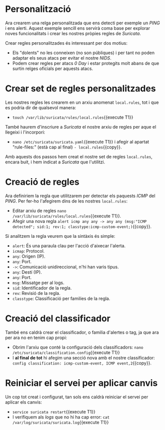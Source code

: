 # Personalització
Ara crearem una relga personalitzada que ens detecti per exemple un *PING* i ens alerti.  Aquest exemple sencill ens servirà coma base per explorar noves funcionalitats i crear les nostres pròpies regles de *Suricata*.

Crear regles personalitzades és interessant per dos motius:
- Els "dolents" no les conneixen (no son públiques) i per tant no poden adaptar els seus atacs per evitar el nostre *NIDS*.
- Podem crear regles per atacs *0 Day* i estar protegits molt abans de que surtin relges oficials per aquests atacs.

# Crear set de regles personalitzades
Les nostres regles les crearem en un arxiu anomenat `local.rules`, tot i que es podria dir de qualsevol manera:
- `touch /var/lib/suricata/rules/local.rules`{{execute T1}}

També haurem d'inscriure a *Suricata* el nostre arxiu de regles per aque el llegeixi i l'incorpori:
- `nano /etc/suricata/suricata.yaml`{{execute T1}} i afegir al apartat "rule-files:" (està cap al final) `- local.rules`{{copy}}.

Amb aquests dos passos hem creat el nostre set de regles `local.rules`, encara buit, i hem indicat a *Suricata* que l'utilitzi.

# Creació de regles
Ara definiriem la regla que utilitzarem per detectar els paquests *ICMP* del *PING*.  Per fer-ho l'afegirem dins de les nostres `local.rules`:

- Editar arxiu de regles `nano /var/lib/suricata/rules/local.rules`{{execute T1}}.
- Afegir una nova regla `alert icmp any any -> any any (msg:"ICMP detected"; sid:1; rev:1; classtype:icmp-custom-event;)`{{copy}}.

Si analitzem la regla veurem que la sintàxis és simple:
- `alert`: És una paraula clau per l'acció d'aixecar l'alerta.
- `icmap`: Protocol.
- `any`: Origen (IP).
- `any`: Port.
- `->`: Comunicació unidireccional, n'hi han varis tipus.
- `any`: Destí (IP).
- `any`: Port.
- `msg`: Missatge per al logs.
- `sid`: Identificador de la regla.
- `rev`: Revisió de la regla.
- `classtype`: Classificació per families de la regla.

# Creació del classificador
També ens caldrà crear el classificador, o familia d'alertes o tag, ja que ara per ara no en tenim cap propi:
- Obrim l'arxiu que conté la configuració dels classificadors: `nano /etc/suricata/classification.config`{{execute T1}}
- I **al final de tot** hi afegim una secció nova amb el nostre classificador: `config classification: icmp-custom-event, ICMP event,2`{{copy}}.

# Reiniciar el servei per aplicar canvis
Un cop tot creat i configurat, tan sols ens caldrà reiniciar el servei per aplicar els canvis:
- `service suricata restart`{{execute T1}}
- I verifiquem als *logs* que no hi ha cap error: `cat /var/log/suricata/suricata.log`{{execute T1}}

